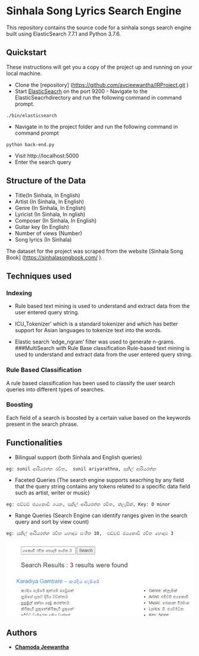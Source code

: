 # Sinhala Song Lyrics Search Engine

This repository contains the source code for a sinhala songs search engine built using ElasticSearch 7.7.1 and Python 3.7.6.

## Quickstart

These instructions will get you a copy of the project up and running on your local machine.

* Clone the [repository] (https://github.com/avcjeewantha/IRProject.git )
* Start [ElasticSeacrh](https://artifacts.elastic.co/downloads/elasticsearch/elasticsearch-7.8.0-windows-x86_64.zip) on the port 9200 - Navigate to the ElasticSeacrhdirectory and run the following command in command prompt.

```
./bin/elasticsearch
```

* Navigate in to the project folder and run the following command in command prompt

```
python back-end.py
```

* Visit http://localhost:5000
* Enter the search query

## Structure of the Data

* Title(In Sinhala, In English)
* Artist (In Sinhala, In English)
* Genre (In Sinhala, In English)
* Lyricist (In Sinhala, In nglish)
* Composer (In Sinhala, In English)
* Guitar key (In English)
* Number of views (Number)
* Song lyrics (In Sinhala)

The dataset for the project was scraped from the website [Sinhala Song Book] (https://sinhalasongbook.com/ ).

## Techniques used

### Indexing

* Rule based text mining is used to understand and extract data from the user entered query string.

* ICU_Tokenizer’ which is a standard tokenizer and which has better support for Asian languages to tokenize text into the words.

* Elastic search ‘edge_ngram’ filter was used to generate n-grams. ###MultiSearch with Rule Base classification Rule-based text mining is used to understand and extract data from the user entered query string.

### Rule Based Classification

A rule based classification has been used to classify the user search queries into different types of searches.

### Boosting

Each field of a search is boosted by a certain value based on the keywords present in the search phrase.

## Functionalities

* Bilingual support (both Sinhala and English queries)

```
eg: sunil ආරියරත්න රචිත,  sunil ariyarathna, සුනිල් ආරියරත්න
```

* Faceted Queries (The search engine supports seacrhing by any field that the query string contains any tokens related to a specific data field such as artist, writer or music)

```
eg: එඩ්වඩ් ජයකොඩි ගයන, සුනිල් ආරියරත්න රචිත, ක්ලැසික්, Key: D minor
```

* Range Queries (Search Engine can identify ranges given in the search query and sort by view count)

```
eg: සුනිල් ආරියරත්න රචිත හොදම සංගීත 10,  එඩ්වඩ් ජයකොඩි රචිත හොදම 3
```

![Range](/images/Range.PNG)

## Authors

* **[Chamoda Jeewantha](https://github.com/avcjeewantha )**


